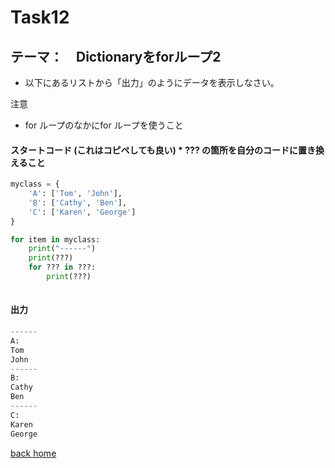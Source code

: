 # Task12
## テーマ：　Dictionaryをforループ2

* 以下にあるリストから「出力」のようにデータを表示しなさい。


注意
- for ループのなかにfor ループを使うこと

#### スタートコード (これはコピペしても良い)    *  **???** の箇所を自分のコードに置き換えること
```python
myclass = {
    'A': ['Tom', 'John'],
    'B': ['Cathy', 'Ben'],
    'C': ['Karen', 'George']
}

for item in myclass:
    print("------")
    print(???)
    for ??? in ???:
        print(???)
        

```

#### 出力
```python
------
A: 
Tom
John
------
B: 
Cathy
Ben
------
C:
Karen
George
```


[back home](https://github.com/Seigakuin/todays_task)
